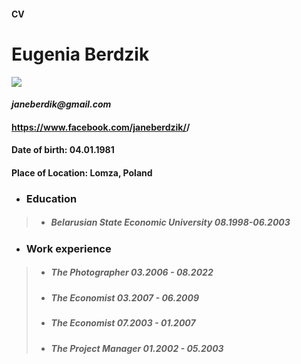 #### CV
# **Eugenia Berdzik**
![](https://scontent.fwaw3-2.fna.fbcdn.net/v/t39.30808-6/295757525_149408024357413_6210646053160726255_n.jpg?stp=dst-jpg_s960x960&_nc_cat=103&ccb=1-7&_nc_sid=e3f864&_nc_ohc=uz6RRo1uzCEAX_xHo0B&_nc_ht=scontent.fwaw3-2.fna&oh=00_AfCRYQXc-psQBgjecgngC46ny6k9y32FGdJErYzJDoqTcQ&oe=6397E9E5)
#### _janeberdik@gmail.com_
#### <https://www.facebook.com/janeberdzik/>/
#### Date of birth: 04.01.1981
#### Place of Location: Lomza, Poland
* ### Education
> * ##### Belarusian State Economic University 08.1998-06.2003
* ### Work experience
> * ##### The Photographer 03.2006 - 08.2022
>* ##### The Economist 03.2007 - 06.2009
>* ##### The Economist 07.2003 - 01.2007
>* ##### The Project Manager 01.2002 - 05.2003